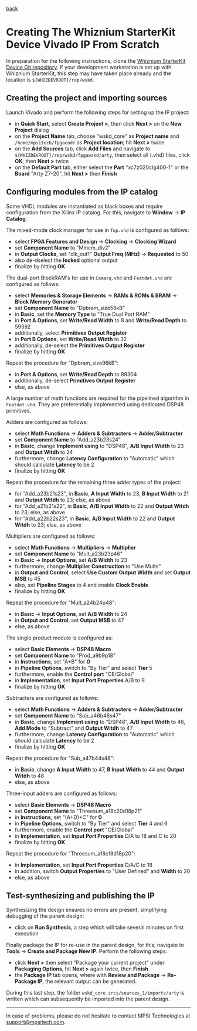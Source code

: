[back](./README.md)

# Creating The Whiznium StarterKit Device Vivado IP From Scratch

In preparation for the following instructions, clone the [Whiznium StarterKit Device Git repository](https://github.com/mpsitech/wskd-Whiznium-StarterKit-Device). If your development workstation is set up with Whiznium StarterKit, this step may have taken place already and the location is ``${WHIZDEVROOT}/rep/wskd``.

## Creating the project and importing sources

Launch Vivado and perform the following steps for setting up the IP project:

- in __Quick Start__, select __Create Project >__, then click __Next >__ on the __New Project__ dialog
- on the __Project Name__ tab, choose "wskd_core" as __Project name__ and ``/home/mpsitech/fpgacode`` as __Project location__; hit __Next >__ twice
- on the __Add Sources__ tab, click __Add Files__ and navigate to ``${WHIZDEVROOT}/rep/wskd/fpgawskd/arty``, then select all (.vhd) files, click __OK__, then __Next >__ twice
- on the __Default Part__ tab, either select the __Part__ "xc7z020clg400-1" or the __Board__ "Arty Z7-20", hit __Next >__ then __Finish__

## Configuring modules from the IP catalog

Some VHDL modules are instantiated as black boxes and require configuration from the Xilinx IP catalog. For this, navigate to __Window__ -> __IP Catalog__.

The mixed-mode clock manager for use in ``Top.vhd`` is configured as follows:

- select __FPGA Features and Design__ -> __Clocking__ -> __Clocking Wizard__
- set __Component Name__ to "Mmcm_div2"
- in __Output Clocks__, set "clk_out1" __Output Freq (MHz)__ -> __Requested__ to 50
- also de-dselect the __locked__ optional output
- finalize by hitting __OK__

The dual-port BlockRAM's for use in ``Camacq.vhd`` and ``Featdet.vhd`` are configured as follows:

- select __Memories & Storage Elements__ -> __RAMs & ROMs & BRAM__ -> __Block Memory Generator__
- set __Component Name__ to "Dpbram_size58kB"
- in __Basic__, set the __Memory Type__ to "True Dual Port RAM"
- in __Port A Options__, set __Write/Read Width__ to 8 and __Write/Read Depth__ to 59392
- additionally, select __Primitives Output Register__
- in __Port B Options__, set __Write/Read Width__ to 32
- additionally, de-select the __Primitives Output Register__
- finalize by hitting __OK__

Repeat the procedure for "Dpbram_size96kB":

- in __Port A Options__, set __Write/Read Depth__ to 98304
- additionally, de-select __Primitives Output Register__
- else, as above

A large number of math functions are required for the pipelined algorithm in ``Featdet.vhd``. They are preferentially implemented using dedicated DSP48 primitives.

Adders are configured as follows:

- select __Math Functions__ -> __Adders & Subtracters__ -> __Adder/Subtracter__
- set __Component Name__ to "Add_a23b23s24"
- in __Basic__, change __Implement using__ to "DSP48", __A/B Input Width__ to 23 and __Output Witdh__ to 24
- furthermore, change __Latency Configuration__ to "Automatic" which should calculate __Latency__ to be 2
- finalize by hitting __OK__

Repeat the procedure for the remaining three adder types of the project:

- for "Add_a23b21s23", in __Basic__, __A Input Width__ to 23, __B Input Width__ to 21 and __Output Witdh__ to 23; else, as above
- for "Add_a21b21s22", in __Basic__, __A/B Input Width__ to 22 and __Output Witdh__ to 23; else, as above
- for "Add_a22b22s23", in __Basic__, __A/B Input Width__ to 22 and __Output Witdh__ to 23; else, as above

Multipliers are configured as follows:

- select __Math Functions__ -> __Multipliers__ -> __Multiplier__
- set __Component Name__ to "Mult_a23b23p46"
- in __Basic__ -> __Input Options__, set __A/B Width__ to 23
- furthermore, change __Multiplier Construction__ to "Use Mults"
- in __Output and Control__, select __Use Custom Output Width__ and set __Output MSB__ to 45
- also, set __Pipeline Stages__ to 4 and enable __Clock Enable__
- finalize by hitting __OK__

Repeat the procedure for "Mult_a24b24p48":

- in __Basic__ -> __Input Options__, set __A/B Width__ to 24
- in __Output and Control__, set __Output MSB__ to 47
- else, as above

The single product module is configured as:

- select __Basic Elements__ -> __DSP48 Macro__
- set __Component Name__ to "Prod_a9b9p18"
- in __Instructions__, set "A*B" for __0__
- in __Pipeline Options__, switch to "By Tier" and select __Tier__ 5
- furthermore, enable the __Control port__ "CE/Global"
- in __Implementation__, set __Input Port Properties__ A/B to 9
- finalize by hitting __OK__

Subtracters are configured as follows:

- select __Math Functions__ -> __Adders & Subtracters__ -> __Adder/Subtracter__
- set __Component Name__ to "Sub_a46b46s47"
- in __Basic__, change __Implement using__ to "DSP48", __A/B Input Width__ to 46, __Add Mode__ to "Subtract" and __Output Witdh__ to 47
- furthermore, change __Latency Configuration__ to "Automatic" which should calculate __Latency__ to be 2
- finalize by hitting __OK__

Repeat the procedure for "Sub_a47b44s48":

- in __Basic__, change __A Input Width__ to 47, __B Input Width__ to 44 and __Output Witdh__ to 48
- else, as above

Three-input adders are configured as follows:

- select __Basic Elements__ -> __DSP48 Macro__
- set __Component Name__ to "Threesum_a18c20d18p21"
- in __Instructions__, set "(A+D)+C" for __0__
- in __Pipeline Options__, switch to "By Tier" and select __Tier__ 4 and 6
- furthermore, enable the __Control port__ "CE/Global"
- in __Implementation__, set __Input Port Properties__ D/A to 18 and C to 20
- finalize by hitting __OK__

Repeat the procedure for "Threesum_a18c18d18p20":

- in __Implementation__, set __Input Port Properties__ D/A/C to 18
- in addition, switch __Output Properties__ to "User Defined" and __Width__ to 20
- else, as above

## Test-synthesizing and publishing the IP

Synthesizing the design ensures no errors are present, simplifying debugging of the parent design:

- click on __Run Synthesis__, a step which will take several minutes on first execution

Finally package the IP for re-use in the parent design, for this, navigate to __Tools__ -> __Create and Package New IP__. Perform the following steps:

- click __Next >__ then select "Package your current project" under __Packaging Options__, hit __Next >__ again
twice, then __Finish__
- the __Package IP__ tab opens, where with __Review and Package__ -> __Re-Package IP__, the relevant output can be generated.

During this last step, the folder ``wskd_core.srcs/sources_1/imports/arty`` is written which can subsequently be imported into the parent design.

---

In case of problems, please do not hesitate to contact MPSI Technologles at [support@mpsitech.com](mailto:support@mpsitech.com).

